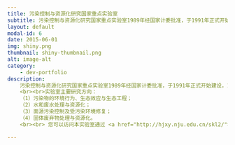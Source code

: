 ```yaml
---
title: 污染控制与资源化研究国家重点实验室
subtitle: 污染控制与资源化研究国家重点实验室1989年经国家计委批准，于1991年正式开始建设，1995年通过国家验收并正式对外开放。
layout: default
modal-id: 6
date: 2015-06-01
img: shiny.png
thumbnail: shiny-thumbnail.png
alt: image-alt
category: 
    - dev-portfolio
description: 
    污染控制与资源化研究国家重点实验室1989年经国家计委批准，于1991年正式开始建设，1995年通过国家验收并正式对外开放。2000年顺利通过了国家重点实验室的评估进入良好实验室行列。实验室依托于同济大学、南京大学环境科学与工程学科群，涵盖环境科学、环境工程、市政工程三个博士点；环境科学、环境工程和土木与水利3个博士后流动站。中国工程院院士金鉴明教授任学术委员会主任。赵建夫教授任实验室主任。实验室现有在编固定人员28人，非在编固定人员27人，客座科研人员22人。其中中国科学院院士1名，教授32人，优秀中青年人才3人，教育部跨世纪人才2人，上海市建设功臣1人。目前共有大型仪器设备21台套，面积1500M2。实验室现有博士后23名，在读博士生124名、硕士生326名。 
    <br><br>实验室主要研究方向：
    （1）污染物的环境行为、生态效应与生态工程；
    （2）水和废水处理与资源化；
    （3）面源污染控制及受污染环境修复；
    （4）固体废弃物处理与资源化。
    <br><br> 您可以访问本实验室通过 <a href="http://hjxy.nju.edu.cn/skl2/">点击这里</a>。

---
```

